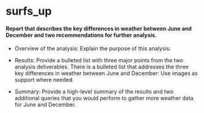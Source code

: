 # surfs_up

#### Report that describes the key differences in weather between June and December and two recommendations for further analysis.
* Overview of the analysis: Explain the purpose of this analysis:

* Results: Provide a bulleted list with three major points from the two analysis deliverables. There is a bulleted list that addresses the three key differences in weather between June and December: Use images as support where needed.

* Summary: Provide a high-level summary of the results and two additional queries that you would perform to gather more weather data for June and December.
